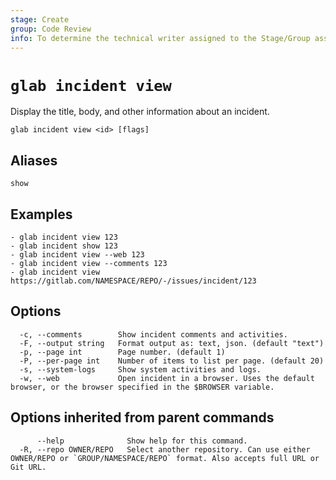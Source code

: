 ```yaml
---
stage: Create
group: Code Review
info: To determine the technical writer assigned to the Stage/Group associated with this page, see https://about.gitlab.com/handbook/product/ux/technical-writing/#assignments
---
```


<!--
This documentation is auto generated by a script.
Please do not edit this file directly. Run `make gen-docs` instead.
-->

# `glab incident view`

Display the title, body, and other information about an incident.

```plaintext
glab incident view <id> [flags]
```

## Aliases

```plaintext
show
```

## Examples

```plaintext
- glab incident view 123
- glab incident show 123
- glab incident view --web 123
- glab incident view --comments 123
- glab incident view https://gitlab.com/NAMESPACE/REPO/-/issues/incident/123

```

## Options

```plaintext
  -c, --comments        Show incident comments and activities.
  -F, --output string   Format output as: text, json. (default "text")
  -p, --page int        Page number. (default 1)
  -P, --per-page int    Number of items to list per page. (default 20)
  -s, --system-logs     Show system activities and logs.
  -w, --web             Open incident in a browser. Uses the default browser, or the browser specified in the $BROWSER variable.
```

## Options inherited from parent commands

```plaintext
      --help              Show help for this command.
  -R, --repo OWNER/REPO   Select another repository. Can use either OWNER/REPO or `GROUP/NAMESPACE/REPO` format. Also accepts full URL or Git URL.
```

